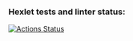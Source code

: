 ### Hexlet tests and linter status:
[![Actions Status](https://github.com/Californium251/frontend-project-11/workflows/hexlet-check/badge.svg)](https://github.com/Californium251/frontend-project-11/actions)